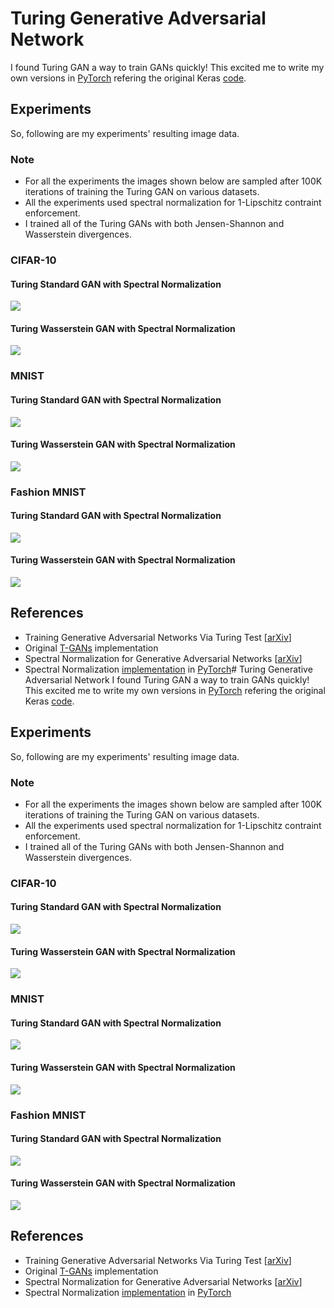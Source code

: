 # Turing Generative Adversarial Network
I found Turing GAN a way to train GANs quickly! This excited me to write my own versions in [PyTorch](https://pytorch.org) refering the original Keras [code](https://github.com/bojone/T-GANs).

## Experiments
So, following are my experiments' resulting image data.

### Note
- For all the experiments the images shown below are sampled after 100K iterations of training the Turing GAN on various datasets. 
- All the experiments used spectral normalization for 1-Lipschitz contraint enforcement. 
- I trained all of the Turing GANs with both Jensen-Shannon and Wasserstein divergences.

### CIFAR-10
#### Turing Standard GAN with Spectral Normalization
![](https://github.com/rahulbhalley/turing-gan.pytorch/raw/master/sgan/samples/cifar-10/latest_100000.png)
#### Turing Wasserstein GAN with Spectral Normalization
![](https://github.com/rahulbhalley/turing-gan.pytorch/raw/master/wgan/samples/cifar-10/latest_100000.png)

### MNIST
#### Turing Standard GAN with Spectral Normalization
![](https://github.com/rahulbhalley/turing-gan.pytorch/raw/master/sgan/samples/mnist/latest_100000.png)
#### Turing Wasserstein GAN with Spectral Normalization
![](https://github.com/rahulbhalley/turing-gan.pytorch/raw/master/wgan/samples/mnist/latest_100000.png)

### Fashion MNIST
#### Turing Standard GAN with Spectral Normalization
![](https://github.com/rahulbhalley/turing-gan.pytorch/raw/master/sgan/samples/fashion-mnist/latest_100000.png)
#### Turing Wasserstein GAN with Spectral Normalization
![](https://github.com/rahulbhalley/turing-gan.pytorch/raw/master/wgan/samples/fashion-mnist/latest_100000.png)

## References
- Training Generative Adversarial Networks Via Turing Test [[arXiv](https://arxiv.org/abs/1810.10948)]
- Original [T-GANs](https://github.com/bojone/T-GANs) implementation
- Spectral Normalization for Generative Adversarial Networks [[arXiv](https://arxiv.org/abs/1802.05957)]
- Spectral Normalization [implementation](https://github.com/christiancosgrove/pytorch-spectral-normalization-gan/blob/master/spectral_normalization.py) in [PyTorch](https://pytorch.org)# Turing Generative Adversarial Network
I found Turing GAN a way to train GANs quickly! This excited me to write my own versions in [PyTorch](https://pytorch.org) refering the original Keras [code](https://github.com/bojone/T-GANs).

## Experiments
So, following are my experiments' resulting image data.

### Note
- For all the experiments the images shown below are sampled after 100K iterations of training the Turing GAN on various datasets. 
- All the experiments used spectral normalization for 1-Lipschitz contraint enforcement. 
- I trained all of the Turing GANs with both Jensen-Shannon and Wasserstein divergences.

### CIFAR-10
#### Turing Standard GAN with Spectral Normalization
![](https://github.com/rahulbhalley/turing-gan.pytorch/raw/master/sgan/samples/cifar-10/latest_100000.png)
#### Turing Wasserstein GAN with Spectral Normalization
![](https://github.com/rahulbhalley/turing-gan.pytorch/raw/master/wgan/samples/cifar-10/latest_100000.png)

### MNIST
#### Turing Standard GAN with Spectral Normalization
![](https://github.com/rahulbhalley/turing-gan.pytorch/raw/master/sgan/samples/mnist/latest_100000.png)
#### Turing Wasserstein GAN with Spectral Normalization
![](https://github.com/rahulbhalley/turing-gan.pytorch/raw/master/wgan/samples/mnist/latest_100000.png)

### Fashion MNIST
#### Turing Standard GAN with Spectral Normalization
![](https://github.com/rahulbhalley/turing-gan.pytorch/raw/master/sgan/samples/fashion-mnist/latest_100000.png)
#### Turing Wasserstein GAN with Spectral Normalization
![](https://github.com/rahulbhalley/turing-gan.pytorch/raw/master/wgan/samples/fashion-mnist/latest_100000.png)

## References
- Training Generative Adversarial Networks Via Turing Test [[arXiv](https://arxiv.org/abs/1810.10948)]
- Original [T-GANs](https://github.com/bojone/T-GANs) implementation
- Spectral Normalization for Generative Adversarial Networks [[arXiv](https://arxiv.org/abs/1802.05957)]
- Spectral Normalization [implementation](https://github.com/christiancosgrove/pytorch-spectral-normalization-gan/blob/master/spectral_normalization.py) in [PyTorch](https://pytorch.org)